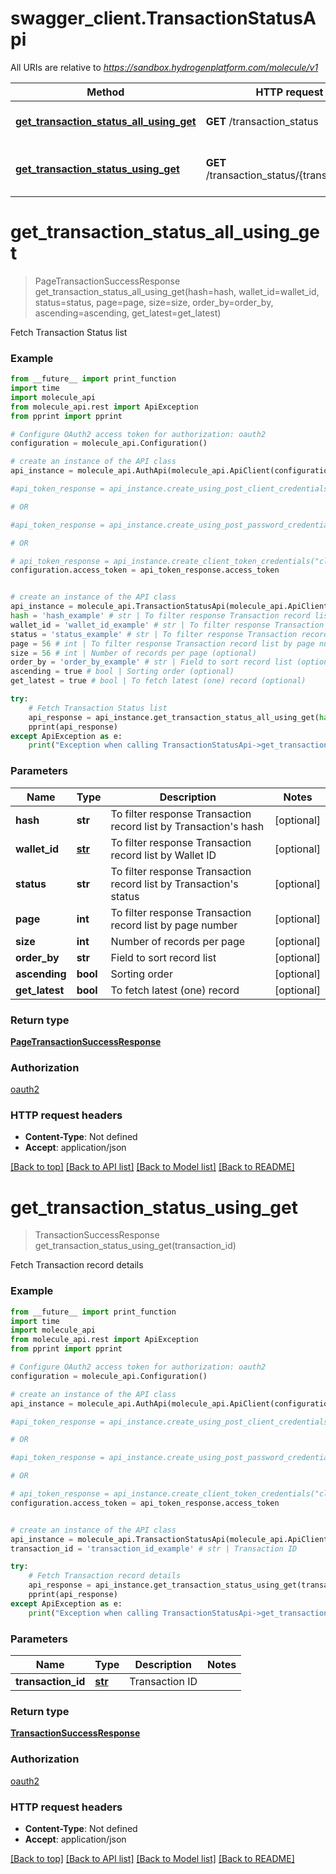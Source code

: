 # swagger_client.TransactionStatusApi

All URIs are relative to *https://sandbox.hydrogenplatform.com/molecule/v1*

Method | HTTP request | Description
------------- | ------------- | -------------
[**get_transaction_status_all_using_get**](TransactionStatusApi.md#get_transaction_status_all_using_get) | **GET** /transaction_status | Fetch Transaction Status list
[**get_transaction_status_using_get**](TransactionStatusApi.md#get_transaction_status_using_get) | **GET** /transaction_status/{transaction_id} | Fetch Transaction record details


# **get_transaction_status_all_using_get**
> PageTransactionSuccessResponse get_transaction_status_all_using_get(hash=hash, wallet_id=wallet_id, status=status, page=page, size=size, order_by=order_by, ascending=ascending, get_latest=get_latest)

Fetch Transaction Status list

### Example
```python
from __future__ import print_function
import time
import molecule_api
from molecule_api.rest import ApiException
from pprint import pprint

# Configure OAuth2 access token for authorization: oauth2
configuration = molecule_api.Configuration()

# create an instance of the API class
api_instance = molecule_api.AuthApi(molecule_api.ApiClient(configuration))

#api_token_response = api_instance.create_using_post_client_credentials("client_id", "password")

# OR

#api_token_response = api_instance.create_using_post_password_credentials("client_id","password", "username", "secret" )

# OR

# api_token_response = api_instance.create_client_token_credentials("client_id", "password", "client_token");
configuration.access_token = api_token_response.access_token


# create an instance of the API class
api_instance = molecule_api.TransactionStatusApi(molecule_api.ApiClient(configuration))
hash = 'hash_example' # str | To filter response Transaction record list by Transaction's hash (optional)
wallet_id = 'wallet_id_example' # str | To filter response Transaction record list by Wallet ID (optional)
status = 'status_example' # str | To filter response Transaction record list by Transaction's status (optional)
page = 56 # int | To filter response Transaction record list by page number (optional)
size = 56 # int | Number of records per page (optional)
order_by = 'order_by_example' # str | Field to sort record list (optional)
ascending = true # bool | Sorting order (optional)
get_latest = true # bool | To fetch latest (one) record (optional)

try:
    # Fetch Transaction Status list
    api_response = api_instance.get_transaction_status_all_using_get(hash=hash, wallet_id=wallet_id, status=status, page=page, size=size, order_by=order_by, ascending=ascending, get_latest=get_latest)
    pprint(api_response)
except ApiException as e:
    print("Exception when calling TransactionStatusApi->get_transaction_status_all_using_get: %s\n" % e)
```

### Parameters

Name | Type | Description  | Notes
------------- | ------------- | ------------- | -------------
 **hash** | **str**| To filter response Transaction record list by Transaction&#39;s hash | [optional] 
 **wallet_id** | [**str**](.md)| To filter response Transaction record list by Wallet ID | [optional] 
 **status** | **str**| To filter response Transaction record list by Transaction&#39;s status | [optional] 
 **page** | **int**| To filter response Transaction record list by page number | [optional] 
 **size** | **int**| Number of records per page | [optional] 
 **order_by** | **str**| Field to sort record list | [optional] 
 **ascending** | **bool**| Sorting order | [optional] 
 **get_latest** | **bool**| To fetch latest (one) record | [optional] 

### Return type

[**PageTransactionSuccessResponse**](PageTransactionSuccessResponse.md)

### Authorization

[oauth2](../README.md#oauth2)

### HTTP request headers

 - **Content-Type**: Not defined
 - **Accept**: application/json

[[Back to top]](#) [[Back to API list]](../README.md#documentation-for-api-endpoints) [[Back to Model list]](../README.md#documentation-for-models) [[Back to README]](../README.md)

# **get_transaction_status_using_get**
> TransactionSuccessResponse get_transaction_status_using_get(transaction_id)

Fetch Transaction record details

### Example
```python
from __future__ import print_function
import time
import molecule_api
from molecule_api.rest import ApiException
from pprint import pprint

# Configure OAuth2 access token for authorization: oauth2
configuration = molecule_api.Configuration()

# create an instance of the API class
api_instance = molecule_api.AuthApi(molecule_api.ApiClient(configuration))

#api_token_response = api_instance.create_using_post_client_credentials("client_id", "password")

# OR

#api_token_response = api_instance.create_using_post_password_credentials("client_id","password", "username", "secret" )

# OR

# api_token_response = api_instance.create_client_token_credentials("client_id", "password", "client_token");
configuration.access_token = api_token_response.access_token


# create an instance of the API class
api_instance = molecule_api.TransactionStatusApi(molecule_api.ApiClient(configuration))
transaction_id = 'transaction_id_example' # str | Transaction ID

try:
    # Fetch Transaction record details
    api_response = api_instance.get_transaction_status_using_get(transaction_id)
    pprint(api_response)
except ApiException as e:
    print("Exception when calling TransactionStatusApi->get_transaction_status_using_get: %s\n" % e)
```

### Parameters

Name | Type | Description  | Notes
------------- | ------------- | ------------- | -------------
 **transaction_id** | [**str**](.md)| Transaction ID | 

### Return type

[**TransactionSuccessResponse**](TransactionSuccessResponse.md)

### Authorization

[oauth2](../README.md#oauth2)

### HTTP request headers

 - **Content-Type**: Not defined
 - **Accept**: application/json

[[Back to top]](#) [[Back to API list]](../README.md#documentation-for-api-endpoints) [[Back to Model list]](../README.md#documentation-for-models) [[Back to README]](../README.md)


